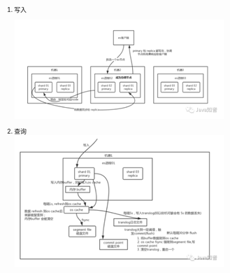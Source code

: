 1.  写入    
    
    ![写入流程图](https://github.com/zhangyahao/markdown/blob/master/img/640.png)
2.  查询  
    ![查询流程图](https://github.com/zhangyahao/markdown/blob/master/img/640%20(1).png)
